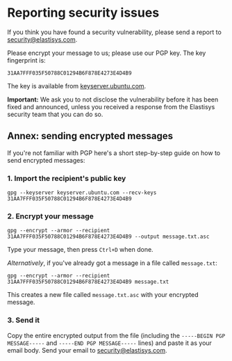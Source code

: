 # Reporting security issues

If you think you have found a security vulnerability, please send a report to [security@elastisys.com](mailto:security@elastisys.com).

Please encrypt your message to us; please use our PGP key. The key fingerprint is:

`31AA7FFF035F50788C01294B6F878E4273E4D4B9`

The key is available from [keyserver.ubuntu.com](https://keyserver.ubuntu.com/pks/lookup?search=0x31AA7FFF035F50788C01294B6F878E4273E4D4B9&fingerprint=on&op=index).

**Important:** We ask you to not disclose the vulnerability before it has been fixed and announced, unless you received a response from the Elastisys security team that you can do so.

## Annex: sending encrypted messages

If you're not familiar with PGP here's a short step-by-step guide on how to send encrypted messages:

### 1. Import the recipient's public key

    gpg --keyserver keyserver.ubuntu.com --recv-keys 31AA7FFF035F50788C01294B6F878E4273E4D4B9

### 2. Encrypt your message

    gpg --encrypt --armor --recipient 31AA7FFF035F50788C01294B6F878E4273E4D4B9 --output message.txt.asc

Type your message, then press `Ctrl+D` when done.

_Alternatively_, if you've already got a message in a file called `message.txt`:

    gpg --encrypt --armor --recipient 31AA7FFF035F50788C01294B6F878E4273E4D4B9 message.txt

This creates a new file called `message.txt.asc` with your encrypted message.

### 3. Send it

Copy the entire encrypted output from the file (including the `-----BEGIN PGP MESSAGE-----` and `-----END PGP MESSAGE-----` lines) and paste it as your email body. Send your email to [security@elastisys.com](mailto:security@elastisys.com).
